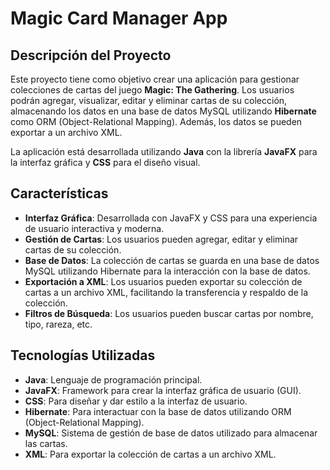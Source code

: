 # **Magic Card Manager App**

## **Descripción del Proyecto**

Este proyecto tiene como objetivo crear una aplicación para gestionar colecciones de cartas del juego **Magic: The Gathering**. Los usuarios podrán agregar, visualizar, editar y eliminar cartas de su colección, almacenando los datos en una base de datos MySQL utilizando **Hibernate** como ORM (Object-Relational Mapping). Además, los datos se pueden exportar a un archivo XML.

La aplicación está desarrollada utilizando **Java** con la librería **JavaFX** para la interfaz gráfica y **CSS** para el diseño visual.

## **Características**

- **Interfaz Gráfica**: Desarrollada con JavaFX y CSS para una experiencia de usuario interactiva y moderna.
- **Gestión de Cartas**: Los usuarios pueden agregar, editar y eliminar cartas de su colección.
- **Base de Datos**: La colección de cartas se guarda en una base de datos MySQL utilizando Hibernate para la interacción con la base de datos.
- **Exportación a XML**: Los usuarios pueden exportar su colección de cartas a un archivo XML, facilitando la transferencia y respaldo de la colección.
- **Filtros de Búsqueda**: Los usuarios pueden buscar cartas por nombre, tipo, rareza, etc.

## **Tecnologías Utilizadas**

- **Java**: Lenguaje de programación principal.
- **JavaFX**: Framework para crear la interfaz gráfica de usuario (GUI).
- **CSS**: Para diseñar y dar estilo a la interfaz de usuario.
- **Hibernate**: Para interactuar con la base de datos utilizando ORM (Object-Relational Mapping).
- **MySQL**: Sistema de gestión de base de datos utilizado para almacenar las cartas.
- **XML**: Para exportar la colección de cartas a un archivo XML.
